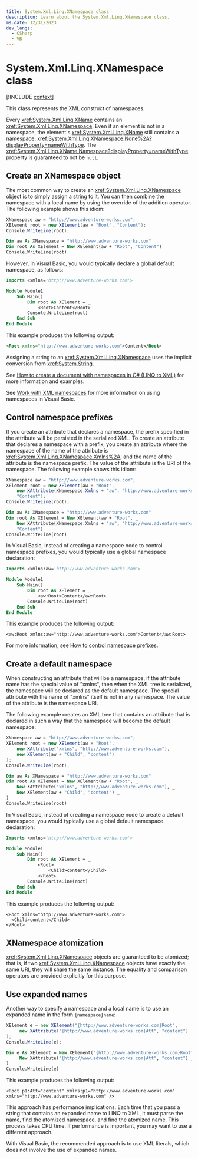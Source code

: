 ```yaml
---
title: System.Xml.Linq.XNamespace class
description: Learn about the System.Xml.Linq.XNamespace class.
ms.date: 12/31/2023
dev_langs:
  - CSharp
  - VB
---
```

# System.Xml.Linq.XNamespace class

[!INCLUDE [context](includes/context.md)]

This class represents the XML construct of namespaces.

Every <xref:System.Xml.Linq.XName> contains an <xref:System.Xml.Linq.XNamespace>. Even if an element is not in a namespace, the element's <xref:System.Xml.Linq.XName> still contains a namespace, <xref:System.Xml.Linq.XNamespace.None%2A?displayProperty=nameWithType>. The <xref:System.Xml.Linq.XName.Namespace?displayProperty=nameWithType> property is guaranteed to not be `null`.

## Create an XNamespace object

The most common way to create an <xref:System.Xml.Linq.XNamespace> object is to simply assign a string to it. You can then combine the namespace with a local name by using the override of the addition operator. The following example shows this idiom:

```csharp
XNamespace aw = "http://www.adventure-works.com";
XElement root = new XElement(aw + "Root", "Content");
Console.WriteLine(root);
```

```vb
Dim aw As XNamespace = "http://www.adventure-works.com"
Dim root As XElement = New XElement(aw + "Root", "Content")
Console.WriteLine(root)
```

However, in Visual Basic, you would typically declare a global default namespace, as follows:

```vb
Imports <xmlns='http://www.adventure-works.com'>

Module Module1
    Sub Main()
        Dim root As XElement = _
            <Root>Content</Root>
        Console.WriteLine(root)
    End Sub
End Module
```

This example produces the following output:

```xml
<Root xmlns="http://www.adventure-works.com">Content</Root>
```

Assigning a string to an <xref:System.Xml.Linq.XNamespace> uses the implicit conversion from <xref:System.String>.

See [How to create a document with namespaces in C# (LINQ to XML)](../../standard/linq/create-document-namespaces-csharp.md) for more information and examples.

See [Work with XML namespaces](../../standard/linq/namespaces-overview.md) for more information on using namespaces in Visual Basic.

## Control namespace prefixes

If you create an attribute that declares a namespace, the prefix specified in the attribute will be persisted in the serialized XML. To create an attribute that declares a namespace with a prefix, you create an attribute where the namespace of the name of the attribute is <xref:System.Xml.Linq.XNamespace.Xmlns%2A>, and the name of the attribute is the namespace prefix. The value of the attribute is the URI of the namespace. The following example shows this idiom:

```csharp
XNamespace aw = "http://www.adventure-works.com";
XElement root = new XElement(aw + "Root",
    new XAttribute(XNamespace.Xmlns + "aw", "http://www.adventure-works.com"),
    "Content");
Console.WriteLine(root);
```

```vb
Dim aw As XNamespace = "http://www.adventure-works.com"
Dim root As XElement = New XElement(aw + "Root", _
    New XAttribute(XNamespace.Xmlns + "aw", "http://www.adventure-works.com"), _
    "Content")
Console.WriteLine(root)
```

In Visual Basic, instead of creating a namespace node to control namespace prefixes, you would typically use a global namespace declaration:

```vb
Imports <xmlns:aw='http://www.adventure-works.com'>

Module Module1
    Sub Main()
        Dim root As XElement = _
            <aw:Root>Content</aw:Root>
        Console.WriteLine(root)
    End Sub
End Module
```

This example produces the following output:

```
<aw:Root xmlns:aw="http://www.adventure-works.com">Content</aw:Root>
```

For more information, see [How to control namespace prefixes](../../standard/linq/control-namespace-prefixes.md).

## Create a default namespace

When constructing an attribute that will be a namespace, if the attribute name has the special value of "xmlns", then when the XML tree is serialized, the namespace will be declared as the default namespace. The special attribute with the name of "xmlns" itself is not in any namespace. The value of the attribute is the namespace URI.

The following example creates an XML tree that contains an attribute that is declared in such a way that the namespace will become the default namespace:

```csharp
XNamespace aw = "http://www.adventure-works.com";
XElement root = new XElement(aw + "Root",
    new XAttribute("xmlns", "http://www.adventure-works.com"),
    new XElement(aw + "Child", "content")
);
Console.WriteLine(root);
```

```vb
Dim aw As XNamespace = "http://www.adventure-works.com"
Dim root As XElement = New XElement(aw + "Root", _
    New XAttribute("xmlns", "http://www.adventure-works.com"), _
    New XElement(aw + "Child", "content") _
)
Console.WriteLine(root)
```

In Visual Basic, instead of creating a namespace node to create a default namespace, you would typically use a global default namespace declaration:

```vb
Imports <xmlns='http://www.adventure-works.com'>

Module Module1
    Sub Main()
        Dim root As XElement = _
            <Root>
                <Child>content</Child>
            </Root>
        Console.WriteLine(root)
    End Sub
End Module
```

This example produces the following output:

```
<Root xmlns="http://www.adventure-works.com">
  <Child>content</Child>
</Root>
```

## XNamespace atomization

<xref:System.Xml.Linq.XNamespace> objects are guaranteed to be atomized; that is, if two <xref:System.Xml.Linq.XNamespace> objects have exactly the same URI, they will share the same instance. The equality and comparison operators are provided explicitly for this purpose.

## Use expanded names

Another way to specify a namespace and a local name is to use an expanded name in the form `{namespace}name`:

```csharp
XElement e = new XElement("{http://www.adventure-works.com}Root",
     new XAttribute("{http://www.adventure-works.com}Att", "content")
);
Console.WriteLine(e);
```

```vb
Dim e As XElement = New XElement("{http://www.adventure-works.com}Root", _
     New XAttribute("{http://www.adventure-works.com}Att", "content") _
)
Console.WriteLine(e)
```

This example produces the following output:

```
<Root p1:Att="content" xmlns:p1="http://www.adventure-works.com" xmlns="http://www.adventure-works.com" />
```

This approach has performance implications. Each time that you pass a string that contains an expanded name to LINQ to XML, it must parse the name, find the atomized namespace, and find the atomized name. This process takes CPU time. If performance is important, you may want to use a different approach.

With Visual Basic, the recommended approach is to use XML literals, which does not involve the use of expanded names.
